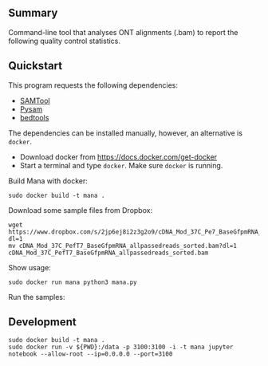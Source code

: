 ## Summary

Command-line tool that analyses ONT alignments (.bam) to report the following quality control statistics.

## Quickstart

This program requests the following dependencies:

* [SAMTool](https://samtool.org/)
* [Pysam](https://pysam.readthedocs.io/en/latest/api.html)
* [bedtools](https://bedtools.readthedocs.io/en/latest/)

The dependencies can be installed manually, however, an alternative is `docker`. 

* Download docker from https://docs.docker.com/get-docker
* Start a terminal and type `docker`. Make sure `docker` is running.

Build Mana with docker:

    sudo docker build -t mana .

Download some sample files from Dropbox:

    wget https://www.dropbox.com/s/2jp6ej8i2z3g2o9/cDNA_Mod_37C_Pe7_BaseGfpmRNA_allpassedreads_sorted.bam?dl=1
    mv cDNA_Mod_37C_PefT7_BaseGfpmRNA_allpassedreads_sorted.bam?dl=1 cDNA_Mod_37C_PefT7_BaseGfpmRNA_allpassedreads_sorted.bam

Show usage:

    sudo docker run mana python3 mana.py
    
Run the samples:


## Development

    sudo docker build -t mana .
    sudo docker run -v ${PWD}:/data -p 3100:3100 -i -t mana jupyter notebook --allow-root --ip=0.0.0.0 --port=3100
